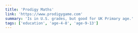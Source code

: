 ```yaml
---
title: 'Prodigy Maths'
link: 'https://www.prodigygame.com'
summary: 'Is in U.S. grades, but good for UK Primary age.'
tags: ['education', 'age-4-8', 'age-9-13']
---
```

